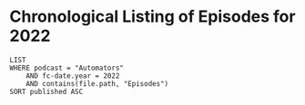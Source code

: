 # Chronological Listing of Episodes for 2022
```dataview
LIST
WHERE podcast = "Automators"
	AND fc-date.year = 2022
	AND contains(file.path, "Episodes")
SORT published ASC
```
